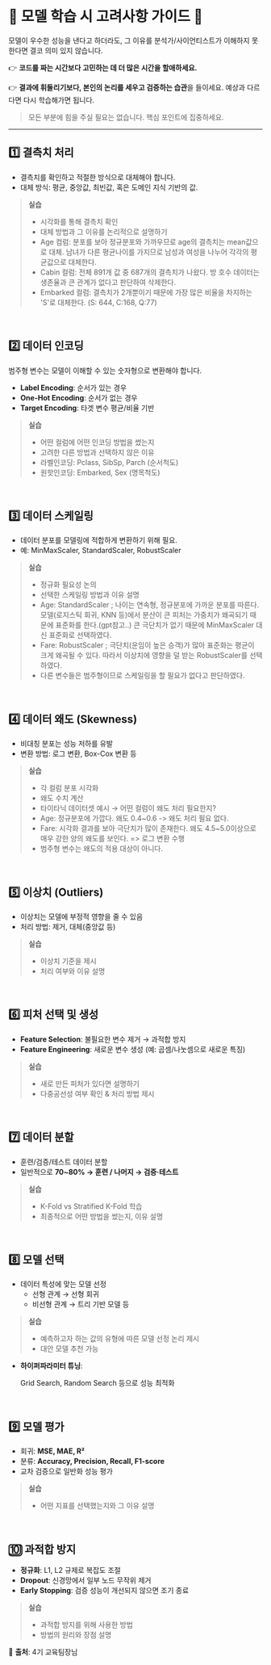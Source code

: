 # 📘 모델 학습 시 고려사항 가이드 📘 

모델이 우수한 성능을 낸다고 하더라도, 그 이유를 분석가/사이언티스트가 이해하지 못한다면 결코 의미 있지 않습니다.

👉 **코드를 짜는 시간보다 고민하는 데 더 많은 시간을 할애하세요.**

👉 **결과에 휘둘리기보다, 본인의 논리를 세우고 검증하는 습관**을 들이세요. 예상과 다르다면 다시 학습해가면 됩니다.

> 모든 부분에 힘을 주실 필요는 없습니다. 핵심 포인트에 집중하세요.

---

## 1️⃣ 결측치 처리

- 결측치를 확인하고 적절한 방식으로 대체해야 합니다.
- 대체 방식: 평균, 중앙값, 최빈값, 혹은 도메인 지식 기반의 값.

> **실습**
>
> - 시각화를 통해 결측치 확인
> - 대체 방법과 그 이유를 논리적으로 설명하기
> - Age 컴럼: 분포를 보아 정규분포와 가까우므로 age의 결측치는 mean값으로 대체. 남녀가 다른 평균나이를 가지므로 남성과 여성을 나누어 각각의 평균값으로 대체한다.
> - Cabin 컬럼: 전체 891개 값 중 687개의 결측치가 나왔다. 방 호수 데이터는 생존율과 큰 관계가 없다고 판단하여 삭제한다.
> - Embarked 컬럼: 결측치가 2개뿐이기 때문에 가장 많은 비율을 차지하는 'S'로 대체한다. (S: 644, C:168, Q:77)
<br>


## 2️⃣ 데이터 인코딩

범주형 변수는 모델이 이해할 수 있는 숫자형으로 변환해야 합니다.

- **Label Encoding**: 순서가 있는 경우
- **One-Hot Encoding**: 순서가 없는 경우
- **Target Encoding**: 타겟 변수 평균/비율 기반



> **실습**
>
> - 어떤 컬럼에 어떤 인코딩 방법을 썼는지
> - 고려한 다른 방법과 선택하지 않은 이유
> - 라벨인코딩: Pclass, SibSp, Parch (순서척도)
> - 원핫인코딩: Embarked, Sex (명목척도)
<br>

## 3️⃣ 데이터 스케일링

- 데이터 분포를 모델링에 적합하게 변환하기 위해 필요.
- 예: MinMaxScaler, StandardScaler, RobustScaler



> **실습**
>
> - 정규화 필요성 논의
> - 선택한 스케일링 방법과 이유 설명
> - Age: StandardScaler ; 나이는 연속형, 정규분포에 가까운 분포를 따른다. 모델(로지스틱 회귀, KNN 등)에서 분산이 큰 피처는 가중치가 왜곡되기 때문에 표준화를 한다.(gpt참고..) 큰 극단치가 없기 때문에 MinMaxScaler 대신 표준화로 선택하였다.
> - Fare: RobustScaler ; 극단치(운임이 높은 승객)가 많아 표준화는 평균이 크게 왜곡될 수 있다. 따라서 이상치에 영향을 덜 받는 RobustScaler를 선택하였다.
> - 다른 변수들은 범주형이므로 스케일링을 할 필요가 없다고 판단하였다. 
<br>

## 4️⃣ 데이터 왜도 (Skewness)

- 비대칭 분포는 성능 저하를 유발
- 변환 방법: 로그 변환, Box-Cox 변환 등



> **실습**
>
> - 각 컬럼 분포 시각화
> - 왜도 수치 계산
> - 타이타닉 데이터셋 예시 → 어떤 컬럼이 왜도 처리 필요한지?
> - Age: 정규분포에 가깝다. 왜도 0.4~0.6 -> 왜도 처리 필요 없다.
> - Fare: 시각화 결과를 보아 극단치가 많이 존재한다. 왜도 4.5~5.0이상으로 매우 강한 양의 왜도를 보인다. => 로그 변환 수행
> - 범주형 변수는 왜도의 적용 대상이 아니다. 
<br>

## 5️⃣ 이상치 (Outliers)

- 이상치는 모델에 부정적 영향을 줄 수 있음
- 처리 방법: 제거, 대체(중앙값 등)



> **실습**
>
> - 이상치 기준을 제시
> - 처리 여부와 이유 설명
<br>

## **6️⃣ 피처 선택 및 생성**

- **Feature Selection**: 불필요한 변수 제거 → 과적합 방지
- **Feature Engineering**: 새로운 변수 생성 (예: 곱셈/나눗셈으로 새로운 특징)



> **실습**
>
> - 새로 만든 피처가 있다면 설명하기
> - 다중공선성 여부 확인 & 처리 방법 제시 
<br>


## **7️⃣ 데이터 분할**

- 훈련/검증/테스트 데이터 분할
- 일반적으로 **70~80% → 훈련 / 나머지 → 검증·테스트**



> **실습**
>
> - K-Fold vs Stratified K-Fold 학습
> - 최종적으로 어떤 방법을 썼는지, 이유 설명
<br>


## 8️⃣ 모델 선택

- 데이터 특성에 맞는 모델 선정
  - 선형 관계 → 선형 회귀
  - 비선형 관계 → 트리 기반 모델 등



> **실습**
>
> - 예측하고자 하는 값의 유형에 따른 모델 선정 논리 제시
> - 대안 모델 추천 가능



- **하이퍼파라미터 튜닝**:

  Grid Search, Random Search 등으로 성능 최적화
<br>


## 9️⃣ 모델 평가

- 회귀: **MSE, MAE, R²**
- 분류: **Accuracy, Precision, Recall, F1-score**
- 교차 검증으로 일반화 성능 평가



> **실습**
>
> - 어떤 지표를 선택했는지와 그 이유 설명
<br>


## 🔟 과적합 방지

- **정규화**: L1, L2 규제로 복잡도 조절
- **Dropout**: 신경망에서 일부 노드 무작위 제거
- **Early Stopping**: 검증 성능이 개선되지 않으면 조기 종료



> **실습**
>
> - 과적합 방지를 위해 사용한 방법
> - 방법의 원리와 장점 설명



📌 **출처**: 4기 교육팀장님

